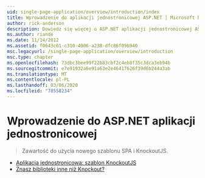 ```yaml
---
uid: single-page-application/overview/introduction/index
title: Wprowadzenie do aplikacji jednostronicowej ASP.NET | Microsoft Docs
author: rick-anderson
description: Dowiedz się więcej o ASP.NET aplikacji jednostronicowej ASP.NET aplikacji jednostronicowej (SPA) ułatwia tworzenie aplikacji, które zawierają znaczący interacti po stronie klienta...
ms.author: riande
ms.date: 11/14/2012
ms.assetid: f0643c61-c310-4906-a238-dfc86f09b940
msc.legacyurl: /single-page-application/overview/introduction
msc.type: chapter
ms.openlocfilehash: 73dbc3bee99f22b83cbf2c4eb8f35c3dca3eb94b
ms.sourcegitcommit: e7e91932a6e91a63e2e46417626f39d6b244a3ab
ms.translationtype: MT
ms.contentlocale: pl-PL
ms.lasthandoff: 03/06/2020
ms.locfileid: "78558234"
---
```

# <a name="introduction-to-aspnet-single-page-application"></a>Wprowadzenie do ASP.NET aplikacji jednostronicowej

> Zawartość do użycia nowego szablonu SPA i KnockoutJS.

- [Aplikacja jednostronicowa: szablon KnockoutJS](knockoutjs-template.md)
- [Znasz biblioteki inne niż Knockout?](other-libraries.md)
